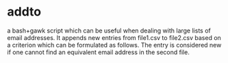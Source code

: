 # addto
a bash+gawk script which can be useful when dealing with large lists of email addresses. It appends new entries from file1.csv to file2.csv based on a criterion which can be formulated as follows. The entry is considered new if one cannot find an equivalent email address in the second file.
